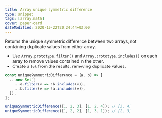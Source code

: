 ```yaml
---
title: Array unique symmetric difference
type: snippet
tags: [array,math]
cover: paper-card
dateModified: 2020-10-22T20:24:44+03:00
---
```


Returns the unique symmetric difference between two arrays, not containing duplicate values from either array.

- Use `Array.prototype.filter()` and `Array.prototype.includes()` on each array to remove values contained in the other.
- Create a `Set` from the results, removing duplicate values.

```js
const uniqueSymmetricDifference = (a, b) => [
  ...new Set([
    ...a.filter(v => !b.includes(v)),
    ...b.filter(v => !a.includes(v)),
  ]),
];
```

```js
uniqueSymmetricDifference([1, 2, 3], [1, 2, 4]); // [3, 4]
uniqueSymmetricDifference([1, 2, 2], [1, 3, 1]); // [2, 3]
```
